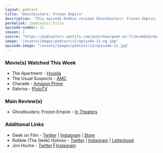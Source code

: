 ```yaml
---
layout: podcast
title: "Ghostbusters: Frozen Empire"
description: "This episode Robbie reviews Ghostbusters: Frozen Empire, along with The Apartment, The Usual Suspects, Charade & Sabrina."
permalink: /podcasts/:title
episode-number: 11
season: 2
source: "https://podcasters.spotify.com/pod/show/geek-on-film/embed/episodes/S2--E11---Ghostbusters-Frozen-Empire-e2hrinj"
image: "/assets/images/podcast/s2/episode-11-og.jpg"
episode-image: "/assets/images/podcast/s2/episode-11.jpg"
---
```

<h3>Movie(s) Watched This Week</h3>
<ul>
 <li>The Apartment - <a href="https://www.hoopladigital.com/title/11805909">Hoopla</a></li>
 <li>The Usual Suspects - <a href="https://www.amc.com/movies/the-usual-suspects--1052068">AMC</a></li>
  <li>Charade - <a href="https://www.amazon.com/gp/video/detail/0RD0OPURC0PWM33WGE2IT4ZFHD">Amazon Prime</a></li>
  <li>Sabrina - <a href="https://pluto.tv/en/on-demand/movies/5e5fb7e04698db001ab26ceb">PlutoTV</a></li>
</ul>
<h3>Main Review(s)</h3>
<ul>
  <li>Ghostbusters: Frozen Empire - <a href="https://www.ghostbusters.com/">In Theaters</a></li>
</ul>

<h3>Additional Links</h3>
<ul>
  <li>Geek on Film - <a href="https://twitter.com/geekonfilmcom">Twitter</a> | <a href="https://www.instagram.com/geekonfilmcom/">Instagram</a> | <a href="https://www.geekonfilm.shop/">Store</a></li>
  <li>Robbie (The Geek) Holmes - <a href="https://twitter.com/robbiethegeek">Twitter</a> | <a href="https://www.instagram.com/robbiethegeek/">Instagram</a> | <a href="https://letterboxd.com/robbiethegeek/">Letterboxd</a></li>
<li>Jon Hoche - <a href="https://twitter.com/JonHoche">Twitter</a><strong> | </strong><a href="https://www.instagram.com/jonhoche/">Instagram</a></li>
</ul>
